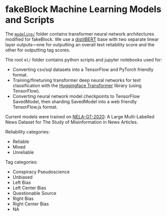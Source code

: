 # fakeBlock Machine Learning Models and Scripts

The [`modeling/`](modeling/) folder contains transformer neural network architectures modified for fakeBlock. We use a [distilBERT](https://arxiv.org/abs/1910.01108) base with two separate linear layer outputs—one for outputting an overall text reliability score and the other for outputting tag scores.

The root `ml/` folder contains python scripts and jupyter notebooks used for:
  - Converting csv/sql datasets into a TensorFlow and PyTorch friendly format.
  - Training/finetuning transformer deep neural networks for text classification with the [Huggingface Transformer](https://github.com/huggingface/transformers) library (using TensorFlow).
  - Converting neural network model checkpoints to TensorFlow SavedModel, then sharding SavedModel into a web friendly TensorFlow.js format.

Current models were trained on [NELA-GT-2020](https://arxiv.org/abs/2102.04567): A Large Multi-Labelled News Dataset for The Study of Misinformation in News Articles.

Reliability categories:
  - Reliable
  - Mixed
  - Unreliable

Tag categories:
  - Conspiracy Pseudoscience
  - Unbiased
  - Left Bias
  - Left Center Bias
  - Questionable Source
  - Right Bias
  - Right Center Bias
  - NA